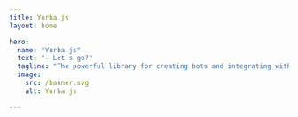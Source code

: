 ```yaml
---
title: Yurba.js
layout: home

hero:
  name: "Yurba.js"
  text: "- Let's go?"
  tagline: "The powerful library for creating bots and integrating with the Yurba API."
  image:
    src: /banner.svg
    alt: Yurba.js

--- 
```


<HeroActions />
